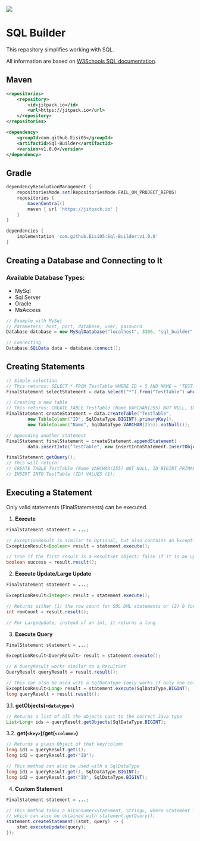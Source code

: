 [![](https://jitpack.io/v/Eisi05/Sql-Builder.svg)](https://jitpack.io/#Eisi05/Sql-Builder)

# SQL Builder

This repository simplifies working with SQL.

All information are based on [W3Schools SQL documentation](https://www.w3schools.com/sql/default.asp).

## Maven
```xml
<repositories>
    <repository>
        <id>jitpack.io</id>
        <url>https://jitpack.io</url>
    </repository>
</repositories>

<dependency>
    <groupId>com.github.Eisi05</groupId>
    <artifactId>Sql-Builder</artifactId>
    <version>v1.0.0</version>
</dependency>
```

## Gradle
```gradle
dependencyResolutionManagement {
    repositoriesMode.set(RepositoriesMode.FAIL_ON_PROJECT_REPOS)
    repositories {
        mavenCentral()
        maven { url 'https://jitpack.io' }
    }
}

dependencies {
    implementation 'com.github.Eisi05:Sql-Builder:v1.0.0'
}
```

## Creating a Database and Connecting to It
### Available Database Types:
- MySql
-  Sql Server
- Oracle
- MsAccess

```java
// Example with MySql
// Parameters: host, port, database, user, password
Database database = new MySqlDatabase("localhost", 3306, "sql_builder", "root", "root");

// Connecting
Database.SQLData data = database.connect();
```

## Creating Statements
```java
// Simple selection
// This returns: SELECT * FROM TestTable WHERE ID = 5 AND NAME = 'TEST';
FinalStatement selectStatement = data.select("*").from("TestTable").where("ID").equal(5).and("NAME").equal("TEST");

// Creating a new table
// This returns: CREATE TABLE TestTable (Name VARCHAR(255) NOT NULL, ID BIGINT PRIMARY KEY);
FinalStatement createStatement = data.createTable("TestTable", 
        new TableColumn("ID", SqlDataType.BIGINT).primaryKey(),
        new TableColumn("Name", SqlDataType.VARCHAR(255)).notNull());

// Appending another statement
FinalStatement finalStatement = createStatement.appendStatement(
        data.insertInto("TestTable", new InsertIntoStatement.InsertObject("ID", 1)));

finalStatement.getQuery();
// This will return:
// CREATE TABLE TestTable (Name VARCHAR(255) NOT NULL, ID BIGINT PRIMARY KEY);
// INSERT INTO TestTable (ID) VALUES (1);
```

## Executing a Statement
Only valid statements (FinalStatements) can be executed.

1. **Execute**
```java
FinalStatement statement = ...;

// ExceptionResult is similar to Optional, but also contains an Exception if an error occurs.
ExceptionResult<Boolean> result = statement.execute();

// true if the first result is a ResultSet object; false if it is an update count or there are no results
boolean success = result.result();
```

2. **Execute Update/Large Update**
```java
FinalStatement statement = ...;

ExceptionResult<Integer> result = statement.execute();

// Returns either (1) the row count for SQL DML statements or (2) 0 for SQL statements that return nothing
int rowCount = result.result();

// For LargeUpdate, instead of an int, it returns a long
```

3. **Execute Query**
```java
FinalStatement statement = ...;

ExceptionResult<QueryResult> result = statement.execute();

// A QueryResult works similar to a ResultSet
QueryResult queryResult = result.result();

// This can also be used with a SqlDataType (only works if only one column is selected!)
ExceptionResult<Long> result = statement.execute(SqlDataType.BIGINT);
long queryResult = result.result();
```
   3.1. **getObjects(`<datatype>`)**
   ```java
   // Returns a list of all the objects cast to the correct Java type
   List<Long> ids = queryResult.getObjects(SqlDataType.BIGINT);
   ```
   3.2. **get(`<key>`)/get(`<column>`)**
   ```java
   // Returns a plain Object of that key/column
   long id1 = queryResult.get(1);
   long id2 = queryResult.get("ID");

   // This method can also be used with a SqlDataType
   long id1 = queryResult.get(1, SqlDataType.BIGINT);
   long id2 = queryResult.get("ID", SqlDataType.BIGINT);
   ```

4. **Custom Statement**
```java
FinalStatement statement = ...;

// This method takes a BiConsumer<Statement, String>, where Statement is a java.sql.Statement and String is the query,
// which can also be obtained with statement.getQuery();
statement.createStatement((stmt, query) -> {
    stmt.executeUpdate(query);
});
```
